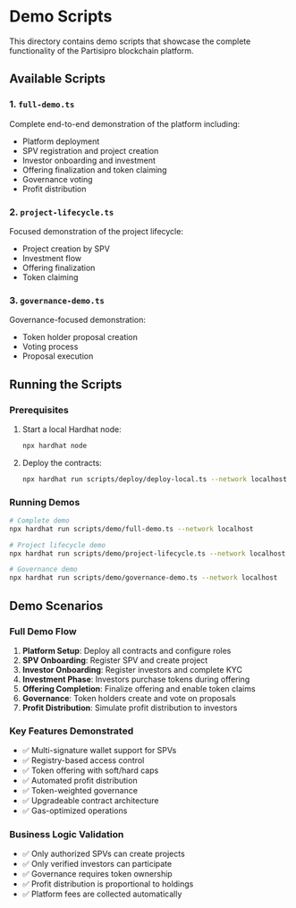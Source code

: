 # Demo Scripts

This directory contains demo scripts that showcase the complete functionality of
the Partisipro blockchain platform.

## Available Scripts

### 1. `full-demo.ts`

Complete end-to-end demonstration of the platform including:

- Platform deployment
- SPV registration and project creation
- Investor onboarding and investment
- Offering finalization and token claiming
- Governance voting
- Profit distribution

### 2. `project-lifecycle.ts`

Focused demonstration of the project lifecycle:

- Project creation by SPV
- Investment flow
- Offering finalization
- Token claiming

### 3. `governance-demo.ts`

Governance-focused demonstration:

- Token holder proposal creation
- Voting process
- Proposal execution

## Running the Scripts

### Prerequisites

1. Start a local Hardhat node:

   ```bash
   npx hardhat node
   ```

2. Deploy the contracts:
   ```bash
   npx hardhat run scripts/deploy/deploy-local.ts --network localhost
   ```

### Running Demos

```bash
# Complete demo
npx hardhat run scripts/demo/full-demo.ts --network localhost

# Project lifecycle demo
npx hardhat run scripts/demo/project-lifecycle.ts --network localhost

# Governance demo
npx hardhat run scripts/demo/governance-demo.ts --network localhost
```

## Demo Scenarios

### Full Demo Flow

1. **Platform Setup**: Deploy all contracts and configure roles
2. **SPV Onboarding**: Register SPV and create project
3. **Investor Onboarding**: Register investors and complete KYC
4. **Investment Phase**: Investors purchase tokens during offering
5. **Offering Completion**: Finalize offering and enable token claims
6. **Governance**: Token holders create and vote on proposals
7. **Profit Distribution**: Simulate profit distribution to investors

### Key Features Demonstrated

- ✅ Multi-signature wallet support for SPVs
- ✅ Registry-based access control
- ✅ Token offering with soft/hard caps
- ✅ Automated profit distribution
- ✅ Token-weighted governance
- ✅ Upgradeable contract architecture
- ✅ Gas-optimized operations

### Business Logic Validation

- ✅ Only authorized SPVs can create projects
- ✅ Only verified investors can participate
- ✅ Governance requires token ownership
- ✅ Profit distribution is proportional to holdings
- ✅ Platform fees are collected automatically
